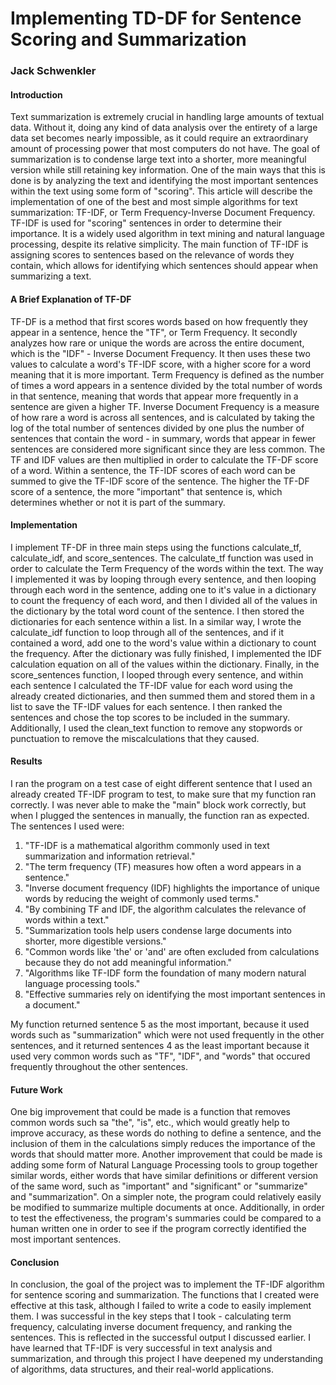 # Implementing TD-DF for Sentence Scoring and Summarization
### Jack Schwenkler

#### Introduction
Text summarization is extremely crucial in handling large amounts
of textual data. Without it, doing any kind of data analysis over
the entirety of a large data set becomes nearly impossible, as it
could require an extraordinary amount of processing power that most
computers do not have. The goal of summarization is to condense large
text into a shorter, more meaningful version while still retaining 
key information. One of the main ways that this is done is by analyzing
the text and identifying the most important sentences within the text
using some form of "scoring". This article will describe the implementation
of one of the best and most simple algorithms for text summarization: 
TF-IDF, or Term Frequency-Inverse Document Frequency. TF-IDF is used
for "scoring" sentences in order to determine their importance. It is 
a widely used algorithm in text mining and natural language processing,
despite its relative simplicity. The main function of TF-IDF is assigning
scores to sentences based on the relevance of words they contain, which
allows for identifying which sentences should appear when summarizing
a text.

#### A Brief Explanation of TF-DF
TF-DF is a method that first scores words based on how frequently they
appear in a sentence, hence the "TF", or Term Frequency. It secondly
analyzes how rare or unique the words are across the entire document,
which is the "IDF" - Inverse Document Frequency. It then uses these
two values to calculate a word's TF-IDF score, with a higher score for
a word meaning that it is more important. Term Frequency is defined as
the number of times a word appears in a sentence divided by the total
number of words in that sentence, meaning that words that appear more
frequently in a sentence are given a higher TF. Inverse Document Frequency
is a measure of how rare a word is across all sentences, and is calculated
by taking the log of the total number of sentences divided by one plus
the number of sentences that contain the word - in summary, words that
appear in fewer sentences are considered more significant since they are
less common. The TF and IDF values are then multiplied in order to calculate
the TF-DF score of a word. Within a sentence, the TF-IDF scores of each
word can be summed to give the TF-IDF score of the sentence. The higher
the TF-DF score of a sentence, the more "important" that sentence is,
which determines whether or not it is part of the summary.

#### Implementation
I implement TF-DF in three main steps using the functions calculate_tf,
calculate_idf, and score_sentences. The calculate_tf function was used in 
order to calculate the Term Frequency of the words within the text. The way
I implemented it was by looping through every sentence, and then looping
through each word in the sentence, adding one to it's value in a dictionary
to count the frequency of each word, and then I divided all of the values in
the dictionary by the total word count of the sentence. I then stored the
dictionaries for each sentence within a list. In a similar way, I wrote the
calculate_idf function to loop through all of the sentences, and if it
contained a word, add one to the word's value within a dictionary to count 
the frequency. After the dictionary was fully finished, I implemented the
IDF calculation equation on all of the values within the dictionary. Finally,
in the score_sentences function, I looped through every sentence, and within
each sentence I calculated the TF-IDF value for each word using the already
created dictionaries, and then summed them and stored them in a list to save
the TF-IDF values for each sentence. I then ranked the sentences and chose the
top scores to be included in the summary. Additionally, I used the clean_text
function to remove any stopwords or punctuation to remove the miscalculations
that they caused.

#### Results
I ran the program on a test case of eight different sentence that I used an
already created TF-IDF program to test, to make sure that my function ran
correctly. I was never able to make the "main" block work correctly, but when
I plugged the sentences in manually, the function ran as expected. The sentences
I used were:
1. "TF-IDF is a mathematical algorithm commonly used in text summarization and information retrieval."
2. "The term frequency (TF) measures how often a word appears in a sentence."
3. "Inverse document frequency (IDF) highlights the importance of unique words by reducing the weight of commonly used terms."
4. "By combining TF and IDF, the algorithm calculates the relevance of words within a text."
5. "Summarization tools help users condense large documents into shorter, more digestible versions."
6. "Common words like 'the' or 'and' are often excluded from calculations because they do not add meaningful information."
7. "Algorithms like TF-IDF form the foundation of many modern natural language processing tools."
8. "Effective summaries rely on identifying the most important sentences in a document."

My function returned sentence 5 as the most important, because it used words such
as "summarization" which were not used frequently in the other sentences, and it 
returned sentences 4 as the least important because it used very common words such
as "TF", "IDF", and "words" that occured frequently throughout the other sentences.

#### Future Work
One big improvement that could be made is a function that removes common words such sa
"the", "is", etc., which would greatly help to improve accuracy, as these words do nothing
to define a sentence, and the inclusion of them in the calculations simply reduces
the importance of the words that should matter more. Another improvement that could
be made is adding some form of Natural Language Processing tools to group together similar
words, either words that have similar definitions or different version of the same word,
such as "important" and "significant" or "summarize" and "summarization". On a simpler
note, the program could relatively easily be modified to summarize multiple documents
at once. Additionally, in order to test the effectiveness, the program's summaries
could be compared to a human written one in order to see if the program correctly
identified the most important sentences.

#### Conclusion
In conclusion, the goal of the project was to implement the TF-IDF algorithm for sentence
scoring and summarization. The functions that I created were effective at this task, although
I failed to write a code to easily implement them. I was successful in the key steps that I took -
calculating term frequency, calculating inverse document frequency, and ranking the sentences.
This is reflected in the successful output I discussed earlier. I have learned that TF-IDF
is very successful in text analysis and summarization, and through this project I have deepened
my understanding of algorithms, data structures, and their real-world applications.